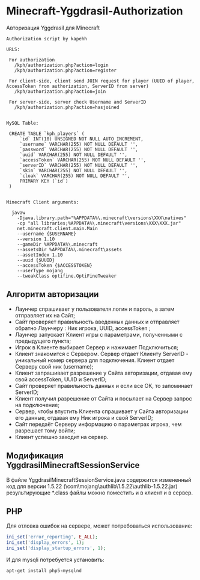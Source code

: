 # Minecraft-Yggdrasil-Authorization
Авторизация Yggdrasil для Minecraft

```
Authorization script by kapehh

URLS:

 For authorization
   /kph/authorization.php?action=login
   /kph/authorization.php?action=register

 For client-side, client send JOIN request for player (UUID of player, AccessToken from authorization, ServerID from server)
   /kph/authorization.php?action=join

 For server-side, server check Username and ServerID
   /kph/authorization.php?action=hasjoined


MySQL Table:

 CREATE TABLE `kph_players` (
     `id` INT(10) UNSIGNED NOT NULL AUTO_INCREMENT,
     `username` VARCHAR(255) NOT NULL DEFAULT '',
     `password` VARCHAR(255) NOT NULL DEFAULT '',
     `uuid` VARCHAR(255) NOT NULL DEFAULT '',
     `accessToken` VARCHAR(255) NOT NULL DEFAULT '',
     `serverID` VARCHAR(255) NOT NULL DEFAULT '',
     `skin` VARCHAR(255) NOT NULL DEFAULT '',
     `cloak` VARCHAR(255) NOT NULL DEFAULT '',
     PRIMARY KEY (`id`)
 )


Minecraft Client arguments:

  javaw
    -Djava.library.path="%APPDATA%\.minecraft\versions\XXX\natives"
    -cp "all libraries;%APPDATA%\.minecraft\versions\XXX\XXX.jar"
    net.minecraft.client.main.Main
    --username {$USERNAME}
    --version 1.10
    --gameDir %APPDATA%\.minecraft
    --assetsDir %APPDATA%\.minecraft\assets
    --assetIndex 1.10
    --uuid {$UUID}
    --accessToken {$ACCESSTOKEN}
    --userType mojang
    --tweakClass optifine.OptiFineTweaker
```

## Алгоритм авторизации
* Лаунчер спрашивает у пользователя логин и пароль, а затем отправляет их на Сайт;
* Сайт проверяет правильность введенных данных и отправляет обратно Лаунчеру : Ник игрока, UUID, accessToken ;
* Лаунчер запускает Клиент игры с параметрами, полученными с предыдущего пункта;
* Игрок в Клиенте выбирает Сервер и нажимает Подключиться;
* Клиент знакомится с Сервером. Сервер отдает Клиенту ServerID - уникальный номер сервера для подключения. Клиент отдает Серверу свой ник (username);
* Клиент запрашивает разрешение у Сайта авторизации, отдавая ему свой accessToken, UUID и ServerID;
* Сайт проверяет правильность данных и если все ОК, то запоминает ServerID;
* Клиент получил разрешение от Сайта и посылает на Сервер запрос на подключение;
* Сервер, чтобы впустить Клиента спрашивает у Сайта авторизации его данные, отдавая ему Ник игрока и свой ServerID;
* Сайт передаёт Серверу информацию о параметрах игрока, чем разрешает тому войти;
* Клиент успешно заходит на сервер.

## Модификация YggdrasilMinecraftSessionService
В файле YggdrasilMinecraftSessionService.java содержится измененный код для версии 1.5.22 (\com\mojang\authlib\1.5.22\authlib-1.5.22.jar) результирующие *.class файлы можно поместить и в клиент и в сервер.

## PHP
Для отловка ошибок на сервере, может потребоваться использование:
```php
ini_set('error_reporting', E_ALL);
ini_set('display_errors', 1);
ini_set('display_startup_errors', 1);
```
И для mysqli потребуется установить:
```
apt-get install php5-mysqlnd
```
